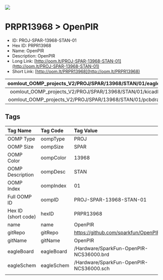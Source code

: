 


  
![][im]
# PRPR13968 > OpenPIR

- ID: PROJ-SPAR-13968-STAN-01
- Hex ID: PRPR13968
- Name: OpenPIR
- Description: OpenPIR
- Long Link: [http://oom.lt/PROJ-SPAR-13968-STAN-01](http://oom.lt/PROJ-SPAR-13968-STAN-01)
- Short Link: [http://oom.lt/PRPR13968](http://oom.lt/PRPR13968)
  

|oomlout_OOMP_projects_V2/PROJ/SPAR/13968/STAN/01/eagleImage.png|oomlout_OOMP_projects_V2/PROJ/SPAR/13968/STAN/01/eagleSchemImage.png|oomlout_OOMP_projects_V2/PROJ/SPAR/13968/STAN/01/kicadPcb3dFront.png|oomlout_OOMP_projects_V2/PROJ/SPAR/13968/STAN/01/kicadPcb3dBack.png|
| :---: | :---: | :---: | :---: |
|oomlout_OOMP_projects_V2/PROJ/SPAR/13968/STAN/01/kicadPcb3d.png|oomlout_OOMP_projects_V2/PROJ/SPAR/13968/STAN/01/bomBack.png|oomlout_OOMP_projects_V2/PROJ/SPAR/13968/STAN/01/bomFront.png|oomlout_OOMP_projects_V2/PROJ/SPAR/13968/STAN/01/pcbdraw.svg|
|oomlout_OOMP_projects_V2/PROJ/SPAR/13968/STAN/01/pcbdrawBack.svg||||

## Tags
  

|Tag Name|Tag Code|Tag Value|
| :--- | :--- | :--- |
|OOMP Type|oompType|PROJ|
|OOMP Size|oompSize|SPAR|
|OOMP Color|oompColor|13968|
|OOMP Description|oompDesc|STAN|
|OOMP Index|oompIndex|01|
|Full OOMP ID|oompID|PROJ-SPAR-13968-STAN-01|
|Hex ID (short code)|hexID|PRPR13968|
|name|name|OpenPIR|
|gitRepo|gitRepo|https://github.com/sparkfun/OpenPIR|
|gitName|gitName|OpenPIR|
|eagleBoard|eagleBoard|/Hardware/SparkFun-OpenPIR-NCS36000.brd|
|eagleSchem|eagleSchem|/Hardware/SparkFun-OpenPIR-NCS36000.sch|
||||



[im]: PROJ/SPAR/13968/STAN/01/kicadPcb3d_450.png
